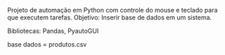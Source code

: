 Projeto de automação em Python com controle do mouse e teclado para que executem tarefas. Objetivo: Inserir base de dados em um sistema.

Bibliotecas: Pandas, PyautoGUI

base dados = produtos.csv


